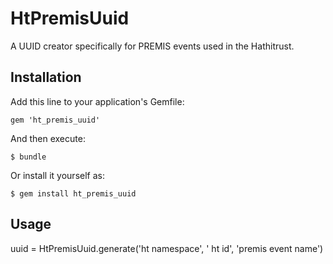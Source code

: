 # HtPremisUuid

A UUID creator specifically for PREMIS events used in the Hathitrust.

## Installation

Add this line to your application's Gemfile:

    gem 'ht_premis_uuid'

And then execute:

    $ bundle

Or install it yourself as:

    $ gem install ht_premis_uuid

## Usage

uuid = HtPremisUuid.generate('ht namespace', ' ht id', 'premis event name')
